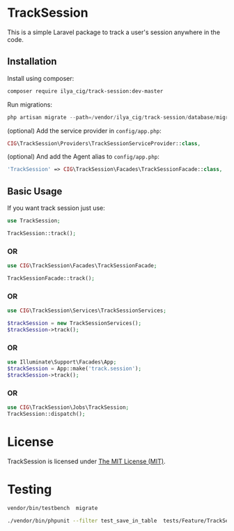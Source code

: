 TrackSession
===

This is a simple Laravel package to track a user's session anywhere in the code.

Installation
------------

Install using composer:

```bash
composer require ilya_cig/track-session:dev-master
```

Run migrations:

```php 
php artisan migrate --path=/vendor/ilya_cig/track-session/database/migrations/2024_07_24_123500_create_track_session_table.php
```


(optional) Add the service provider in `config/app.php`:

```php
CIG\TrackSession\Providers\TrackSessionServiceProvider::class,
```

(optional) And add the Agent alias to `config/app.php`:

```php
'TrackSession' => CIG\TrackSession\Facades\TrackSessionFacade::class,
```

Basic Usage
-----------

If you want track session just use:


```php
use TrackSession;

TrackSession::track();
```
### OR


```php
use CIG\TrackSession\Facades\TrackSessionFacade;

TrackSessionFacade::track();
```

### OR


```php
use CIG\TrackSession\Services\TrackSessionServices;

$trackSession = new TrackSessionServices();
$trackSession->track();
```

### OR
```php
use Illuminate\Support\Facades\App;
$trackSession = App::make('track.session');
$trackSession->track();
```

### OR

```php
use CIG\TrackSession\Jobs\TrackSession;
TrackSession::dispatch();
```

# License

TrackSession is licensed under [The MIT License (MIT)](LICENSE).



# Testing

```bash
vendor/bin/testbench  migrate
```

```bash
./vendor/bin/phpunit --filter test_save_in_table  tests/Feature/TrackSession.php
```